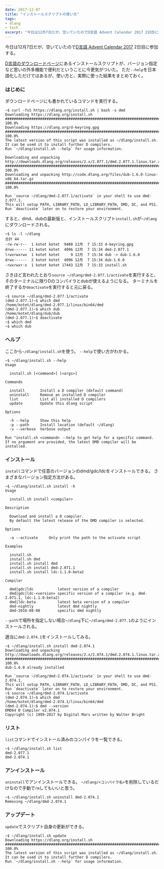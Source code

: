 ```yaml
---
date: 2017-12-07
title: "インストールスクリプトの使い方"
tags:
- dlang
- tech
excerpt: "今日は12月7日だが、空いていたのでD言語 Advent Calendar 2017 2日目に参加する。D言語のダウンロードページにあるインストールスクリプトが、バージョン指定など思いの外多機能で便利だということに今更気がついた。 ただ--helpを日本語化しただけではあるが、使い方と、実際に使った結果をまとめておく。"
---
```


今日は12月7日だが、空いていたので[D言語 Advent Calendar 2017](https://qiita.com/advent-calendar/2017/dlang) 2日目に参加する。

[D言語のダウンロードページ](https://dlang.org/download.html)にあるインストールスクリプトが、バージョン指定など思いの外多機能で便利だということに今更気がついた。
ただ`--help`を日本語化しただけではあるが、使い方と、実際に使った結果をまとめておく。

### はじめに

ダウンロードページにも書かれているコマンドを実行する。

```console
~$ curl -fsS https://dlang.org/install.sh | bash -s dmd
Downloading https://dlang.org/install.sh
######################################################################## 100.0%
Downloading https://dlang.org/d-keyring.gpg
######################################################################## 100.0%
The latest version of this script was installed as ~/dlang/install.sh.
It can be used it to install further D compilers.
Run `~/dlang/install.sh --help` for usage information.

Downloading and unpacking http://downloads.dlang.org/releases/2.x/2.077.1/dmd.2.077.1.linux.tar.xz
######################################################################## 100.0%
Downloading and unpacking http://code.dlang.org/files/dub-1.6.0-linux-x86_64.tar.gz
######################################################################## 100.0%

Run `source ~/dlang/dmd-2.077.1/activate` in your shell to use dmd-2.077.1.
This will setup PATH, LIBRARY_PATH, LD_LIBRARY_PATH, DMD, DC, and PS1.
Run `deactivate` later on to restore your environment.
```

すると、dmd、dubの最新版と、インストールスクリプト`install.sh`が`~/dlang`にダウンロードされる。

```console
~$ ls -l ~/dlang
合計 44
-rw-rw-r--  1 kotet kotet  9488 12月  7 15:33 d-keyring.gpg
drwx------ 11 kotet kotet  4096 12月  7 15:34 dmd-2.077.1
lrwxrwxrwx  1 kotet kotet     9 12月  7 15:34 dub -> dub-1.6.0
drwx------  2 kotet kotet  4096 12月  7 15:34 dub-1.6.0
-rwxrwxr-x  1 kotet kotet 17443 12月  7 15:33 install.sh
```

さきほど言われたとおり`source ~/dlang/dmd-2.077.1/activate`を実行すると、そのターミナルに限りDのコンパイラとdubが使えるようになる。
ターミナルを終了するか`deactivate`を実行すると元に戻る。

```console
~$ source ~/dlang/dmd-2.077.1/activate
(dmd-2.077.1)~$ which dmd
/home/kotet/dlang/dmd-2.077.1/linux/bin64/dmd
(dmd-2.077.1)~$ which dub
/home/kotet/dlang/dub/dub
(dmd-2.077.1)~$ deactivate
~$ which dmd
~$ which dub
```

### ヘルプ

ここから`~/dlang/install.sh`を使う。
`--help`で使い方がわかる。

```console
~$ ~/dlang/install.sh --help
Usage

  install.sh [<command>] [<args>]

Commands

  install       Install a D compiler (default command)
  uninstall     Remove an installed D compiler
  list          List all installed D compilers
  update        Update this dlang script

Options

  -h --help     Show this help
  -p --path     Install location (default ~/dlang)
  -v --verbose  Verbose output

Run "install.sh <command> --help to get help for a specific command.
If no argument are provided, the latest DMD compiler will be installed.

```

### インストール

`install`コマンドで任意のバージョンのdmd/gdc/ldcをインストールできる。
さまざまなバージョン指定方法がある。

```console
~$ ~/dlang/install.sh install -h
Usage

  install.sh install <compiler>

Description

  Download and install a D compiler.
  By default the latest release of the DMD compiler is selected.

Options

  -a --activate     Only print the path to the activate script

Examples

  install.sh
  install.sh dmd
  install.sh install dmd
  install.sh install dmd-2.071.1
  install.sh install ldc-1.1.0-beta2

Compiler

  dmd|gdc|ldc           latest version of a compiler
  dmd|gdc|ldc-<version> specific version of a compiler (e.g. dmd-2.071.1, ldc-1.1.0-beta2)
  dmd|ldc-beta          latest beta version of a compiler
  dmd-nightly           latest dmd nightly
  dmd-2016-08-08        specific dmd nightly
```

`--path`で場所を指定しない場合`~/dlang`下に`~/dlang/dmd-2.077.1`のようにインストールされる。

適当に`dmd-2.074.1`をインストールしてみる。

```console
~$ ~/dlang/install.sh install dmd-2.074.1
Downloading and unpacking http://downloads.dlang.org/releases/2.x/2.074.1/dmd.2.074.1.linux.tar.xz
######################################################################## 100.0%
dub-1.6.0 already installed

Run `source ~/dlang/dmd-2.074.1/activate` in your shell to use dmd-2.074.1.
This will setup PATH, LIBRARY_PATH, LD_LIBRARY_PATH, DMD, DC, and PS1.
Run `deactivate` later on to restore your environment.
~$ source ~/dlang/dmd-2.074.1/activate
(dmd-2.074.1)~$ which dmd
/home/kotet/dlang/dmd-2.074.1/linux/bin64/dmd
(dmd-2.074.1)~$ dmd --version
DMD64 D Compiler v2.074.1
Copyright (c) 1999-2017 by Digital Mars written by Walter Bright
```

### リスト

`list`コマンドでインストール済みのコンパイラを一覧できる。

```console
~$ ~/dlang/install.sh list
dmd-2.077.1
dmd-2.074.1
```

### アンインストール

`uninstall`でアンインストールできる。
`~/dlang/<コンパイラ名>`を削除しているだけなので手動で`rm`してもいいと思う。

```console
~$ ~/dlang/install.sh uninstall dmd-2.074.1
Removing ~/dlang/dmd-2.074.1
```

### アップデート

`update`でスクリプト自身の更新ができる。

```console
~$ ~/dlang/install.sh update
Downloading https://dlang.org/install.sh
######################################################################## 100.0%
The latest version of this script was installed as ~/dlang/install.sh.
It can be used it to install further D compilers.
Run `~/dlang/install.sh --help` for usage information.
```
